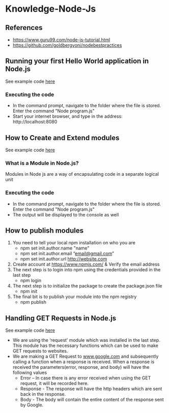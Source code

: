 # Knowledge-Node-Js

## References
- https://www.guru99.com/node-js-tutorial.html
- https://github.com/goldbergyoni/nodebestpractices

## Running your first Hello World application in Node.js

See example code [here](001-HelloWorld/Program.js)

### Executing the code

- In the command prompt, navigate to the folder where the file is stored. Enter the command "Node program.js"
- Start your internet browser, and type in the address: http://localhost:8080

## How to Create and Extend modules

See example code [here](002-Module/Program.js)

### What is a Module in Node.js?

Modules in Node js are a way of encapsulating code in a separate logical unit

### Executing the code

- In the command prompt, navigate to the folder where the file is stored. Enter the command "Node program.js"
- The output will be displayed to the console as well 

## How to publish modules

1. You need to tell your local npm installation on who you are
    + npm set init.author.name "name"
    + npm set init.author.email “email@gmail.com”
    + npm set init.author.url http://website.com
2. Create account at https://www.npmjs.com/ & Verify the email address
3. The next step is to login into npm using the credentials provided in the last step
    + npm login
4. The next step is to initialize the package to create the package.json file
    + npm init
5. The final bit is to publish your module into the npm registry
    + npm publish

## Handling GET Requests in Node.js

See example code [here](004-GetRequest/Program.js)

- We are using the ‘request’ module which was installed in the last step. This module has the necessary functions which can be used to make GET requests to websites.
- We are making a GET Request to www.google.com and subsequently calling a function when a response is received. When a response is received the parameters(error, response, and body) will have the following values
    - Error – In case there is any error received when using the GET request, it will be recorded here.
    - Response - The response will have the http headers which are sent back in the response.
    - Body - The body will contain the entire content of the response sent by Google.